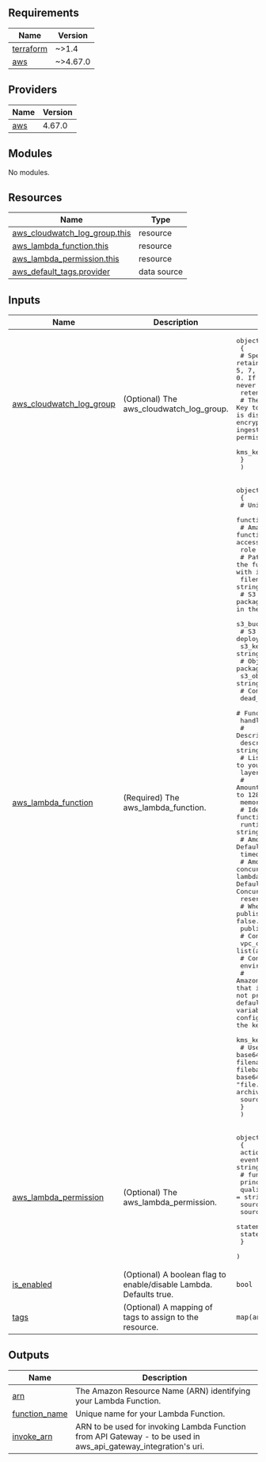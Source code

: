 <!-- BEGIN_TF_DOCS -->
## Requirements

| Name | Version |
|------|---------|
| <a name="requirement_terraform"></a> [terraform](#requirement\_terraform) | ~>1.4 |
| <a name="requirement_aws"></a> [aws](#requirement\_aws) | ~>4.67.0 |

## Providers

| Name | Version |
|------|---------|
| <a name="provider_aws"></a> [aws](#provider\_aws) | 4.67.0 |

## Modules

No modules.

## Resources

| Name | Type |
|------|------|
| [aws_cloudwatch_log_group.this](https://registry.terraform.io/providers/hashicorp/aws/latest/docs/resources/cloudwatch_log_group) | resource |
| [aws_lambda_function.this](https://registry.terraform.io/providers/hashicorp/aws/latest/docs/resources/lambda_function) | resource |
| [aws_lambda_permission.this](https://registry.terraform.io/providers/hashicorp/aws/latest/docs/resources/lambda_permission) | resource |
| [aws_default_tags.provider](https://registry.terraform.io/providers/hashicorp/aws/latest/docs/data-sources/default_tags) | data source |

## Inputs

| Name | Description | Type | Default | Required |
|------|-------------|------|---------|:--------:|
| <a name="input_aws_cloudwatch_log_group"></a> [aws\_cloudwatch\_log\_group](#input\_aws\_cloudwatch\_log\_group) | (Optional) The aws\_cloudwatch\_log\_group. | <pre>object(<br>    {<br>      # Specifies the number of days you want to retain log events in the specified log group. Possible values are: 1, 3, 5, 7, 14, 30, 60, 90, 120, 150, 180, 365, 400, 545, 731, 1827, 3653, and 0. If you select 0, the events in the log group are always retained and never expire.<br>      retention_in_days = number<br>      # The ARN of the KMS Key to use when encrypting log data. Please note, after the AWS KMS CMK is disassociated from the log group, AWS CloudWatch Logs stops encrypting newly ingested data for the log group. All previously ingested data remains encrypted, and AWS CloudWatch Logs requires permissions for the CMK whenever the encrypted data is requested.<br>      kms_key_id = string<br>    }<br>  )</pre> | <pre>{<br>  "kms_key_id": null,<br>  "retention_in_days": 14<br>}</pre> | no |
| <a name="input_aws_lambda_function"></a> [aws\_lambda\_function](#input\_aws\_lambda\_function) | (Required) The aws\_lambda\_function. | <pre>object(<br>    {<br>      # Unique name for your Lambda Function.<br>      function_name = string<br>      # Amazon Resource Name (ARN) of the function's execution role. The role provides the function's identity and access to AWS services and resources.<br>      role = string<br>      # Path to the function's deployment package within the local filesystem. Conflicts with image_uri, s3_bucket, s3_key, and s3_object_version.<br>      filename = string<br>      # S3 bucket location containing the function's deployment package. Conflicts with filename and image_uri. This bucket must reside in the same AWS region where you are creating the Lambda function.<br>      s3_bucket = string<br>      # S3 key of an object containing the function's deployment package. Conflicts with filename and image_uri.<br>      s3_key = string<br>      # Object version containing the function's deployment package. Conflicts with filename and image_uri.<br>      s3_object_version = string<br>      # Configuration block.<br>      dead_letter_config = list(any)<br>      # Function entrypoint in your code.<br>      handler = string<br>      # Description of what your Lambda Function does.<br>      description = string<br>      # List of Lambda Layer Version ARNs (maximum of 5) to attach to your Lambda Function. See Lambda Layers<br>      layers = list(any)<br>      # Amount of memory in MB your Lambda Function can use at runtime. Defaults to 128. See Limits<br>      memory_size = number<br>      # Identifier of the function's runtime. See Runtimes for valid values.<br>      runtime = string<br>      # Amount of time your Lambda Function has to run in seconds. Defaults to 3. See Limits.<br>      timeout = number<br>      # Amount of reserved concurrent executions for this lambda function. A value of 0 disables lambda from being triggered and -1 removes any concurrency limitations. Defaults to Unreserved Concurrency Limits -1. See Managing Concurrency<br>      reserved_concurrent_executions = string<br>      # Whether to publish creation/change as new Lambda Function Version. Defaults to false.<br>      publish = bool<br>      # Configuration block.<br>      vpc_config = list(any)<br>      # Configuration block.<br>      environment = map(any)<br>      # Amazon Resource Name (ARN) of the AWS Key Management Service (KMS) key that is used to encrypt environment variables. If this configuration is not provided when environment variables are in use, AWS Lambda uses a default service key. If this configuration is provided when environment variables are not in use, the AWS Lambda API does not save this configuration and Terraform will show a perpetual difference of adding the key. To fix the perpetual difference, remove this configuration.<br>      kms_key_arn = string<br>      # Used to trigger updates. Must be set to a base64-encoded SHA256 hash of the package file specified with either filename or s3_key. The usual way to set this is filebase64sha256("file.zip") (Terraform 0.11.12 and later) or base64sha256(file("file.zip")) (Terraform 0.11.11 and earlier), where "file.zip" is the local filename of the lambda function source archive.<br>      source_code_hash = string<br>    }<br>  )</pre> | n/a | yes |
| <a name="input_aws_lambda_permission"></a> [aws\_lambda\_permission](#input\_aws\_lambda\_permission) | (Optional) The aws\_lambda\_permission. | <pre>object(<br>    {<br>      action             = string<br>      event_source_token = string<br>      # function_name       = string<br>      principal           = string<br>      qualifier           = string<br>      source_account      = string<br>      source_arn          = string<br>      statement_id        = string<br>      statement_id_prefix = string<br>    }<br>  )</pre> | `null` | no |
| <a name="input_is_enabled"></a> [is\_enabled](#input\_is\_enabled) | (Optional) A boolean flag to enable/disable Lambda. Defaults true. | `bool` | `true` | no |
| <a name="input_tags"></a> [tags](#input\_tags) | (Optional) A mapping of tags to assign to the resource. | `map(any)` | `null` | no |

## Outputs

| Name | Description |
|------|-------------|
| <a name="output_arn"></a> [arn](#output\_arn) | The Amazon Resource Name (ARN) identifying your Lambda Function. |
| <a name="output_function_name"></a> [function\_name](#output\_function\_name) | Unique name for your Lambda Function. |
| <a name="output_invoke_arn"></a> [invoke\_arn](#output\_invoke\_arn) | ARN to be used for invoking Lambda Function from API Gateway - to be used in aws\_api\_gateway\_integration's uri. |
<!-- END_TF_DOCS -->
